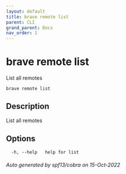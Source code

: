 ```yaml
---
layout: default
title: brave remote list
parent: CLI
grand_parent: Docs
nav_order: 1
---
```


# brave remote list

List all remotes

```
brave remote list
```

## Description

List all remotes

## Options

```
  -h, --help   help for list
```

###### Auto generated by spf13/cobra on 15-Oct-2022
